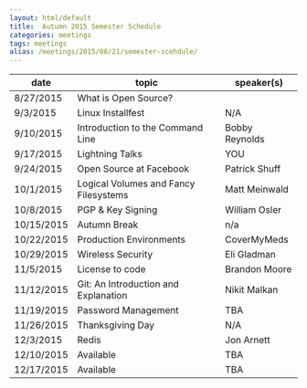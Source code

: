 ```yaml
---
layout: html/default
title:  Autumn 2015 Semester Schedule
categories: meetings
tags: meetings
alias: /meetings/2015/08/21/semester-scehdule/
---
```


| date       | topic                                 | speaker(s)      |
|------------|---------------------------------------|-----------------|
| 8/27/2015  | What is Open Source?                  |                 |
| 9/3/2015   | Linux Installfest                     | N/A             |
| 9/10/2015  | Introduction to the Command Line      | Bobby Reynolds  |
| 9/17/2015  | Lightning Talks                       | YOU             |
| 9/24/2015  | Open Source at Facebook               | Patrick Shuff   |
| 10/1/2015  | Logical Volumes and Fancy Filesystems | Matt Meinwald   |
| 10/8/2015  | PGP & Key Signing                     | William Osler   |
| 10/15/2015 | Autumn Break                          | n/a             |
| 10/22/2015 | Production Environments               | CoverMyMeds     |
| 10/29/2015 | Wireless Security                     | Eli Gladman     |
| 11/5/2015  | License to code                       | Brandon Moore   |
| 11/12/2015 | Git: An Introduction and Explanation  | Nikit Malkan    |
| 11/19/2015 | Password Management                   | TBA             |
| 11/26/2015 | Thanksgiving Day                      | N/A             |
| 12/3/2015  | Redis                                 | Jon Arnett      |
| 12/10/2015 | Available                             | TBA             |
| 12/17/2015 | Available                             | TBA             |
